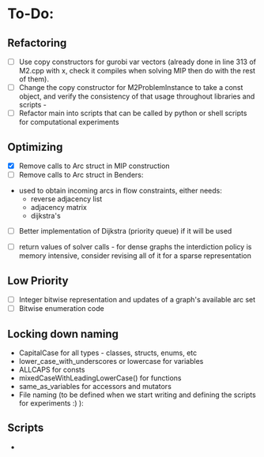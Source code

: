 # To-Do: 

## Refactoring

- [ ] Use copy constructors for gurobi var vectors (already done in line 313 of M2.cpp with x, check it compiles when solving MIP then do with the rest of them).
- [ ] Change the copy constructor for M2ProblemInstance to take a const object, and verify the consistency of that usage throughout libraries and scripts - 
- [ ] Refactor main into scripts that can be called by python or shell scripts for computational experiments

## Optimizing 

- [x] Remove calls to Arc struct in MIP construction 
- [ ] Remove calls to Arc struct in Benders: 
* used to obtain incoming arcs in flow constraints, either needs: 
    * reverse adjacency list
    * adjacency matrix 
    * dijkstra's 
- [ ] Better implementation of Dijkstra (priority queue) if it will be used 
- [ ] return values of solver calls - for dense graphs the interdiction policy is memory intensive, consider revising all of it for a sparse representation


## Low Priority

- [ ] Integer bitwise representation and updates of a graph's available arc set
- [ ] Bitwise enumeration code 

## Locking down naming
* CapitalCase for all types - classes, structs, enums, etc
* lower_case_with_underscores or lowercase for variables
* ALLCAPS for consts
* mixedCaseWithLeadingLowerCase() for functions
* same_as_variables for accessors and mutators
* File naming (to be defined when we start writing and defining the scripts for experiments :) ): 

## Scripts
-


